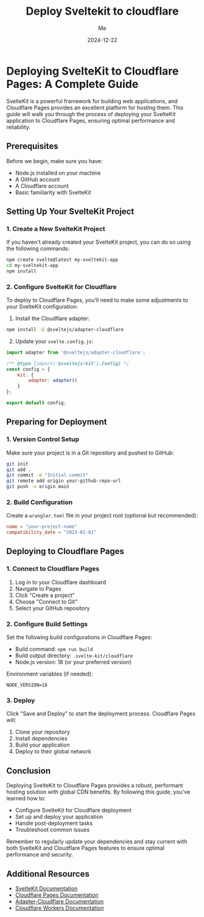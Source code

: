 ﻿---
title: 'Deploy Sveltekit to cloudflare'
date: "2024-12-22"
description: SvelteKit is a powerful framework for building web applications, and Cloudflare Pages provides an excellent platform for hosting them. This guide will walk you through the process of deploying your SvelteKit application to Cloudflare Pages, ensuring optimal performance and reliability. 🚀
categories:
  - sveltekit
  - svelte
  - wails
image: /images/sveltekit-cloudflare.png
author: Me
published: true
---
# Deploying SvelteKit to Cloudflare Pages: A Complete Guide

SvelteKit is a powerful framework for building web applications, and Cloudflare Pages provides an excellent platform for hosting them. This guide will walk you through the process of deploying your SvelteKit application to Cloudflare Pages, ensuring optimal performance and reliability.

## Prerequisites

Before we begin, make sure you have:
- Node.js installed on your machine
- A GitHub account
- A Cloudflare account
- Basic familiarity with SvelteKit

## Setting Up Your SvelteKit Project

### 1. Create a New SvelteKit Project

If you haven't already created your SvelteKit project, you can do so using the following commands:

```bash
npm create svelte@latest my-sveltekit-app
cd my-sveltekit-app
npm install
```

### 2. Configure SvelteKit for Cloudflare

To deploy to Cloudflare Pages, you'll need to make some adjustments to your SvelteKit configuration:

1. Install the Cloudflare adapter:
```bash
npm install -D @sveltejs/adapter-cloudflare
```

2. Update your `svelte.config.js`:
```javascript
import adapter from '@sveltejs/adapter-cloudflare';

/** @type {import('@sveltejs/kit').Config} */
const config = {
    kit: {
        adapter: adapter()
    }
};

export default config;
```

## Preparing for Deployment

### 1. Version Control Setup

Make sure your project is in a Git repository and pushed to GitHub:

```bash
git init
git add .
git commit -m "Initial commit"
git remote add origin your-github-repo-url
git push -u origin main
```

### 2. Build Configuration

Create a `wrangler.toml` file in your project root (optional but recommended):

```toml
name = "your-project-name"
compatibility_date = "2023-01-01"
```

## Deploying to Cloudflare Pages

### 1. Connect to Cloudflare Pages

1. Log in to your Cloudflare dashboard
2. Navigate to Pages
3. Click "Create a project"
4. Choose "Connect to Git"
5. Select your GitHub repository

### 2. Configure Build Settings

Set the following build configurations in Cloudflare Pages:

- Build command: `npm run build`
- Build output directory: `.svelte-kit/cloudflare`
- Node.js version: 18 (or your preferred version)

Environment variables (if needed):
```
NODE_VERSION=18
```

### 3. Deploy

Click "Save and Deploy" to start the deployment process. Cloudflare Pages will:
1. Clone your repository
2. Install dependencies
3. Build your application
4. Deploy to their global network


## Conclusion

Deploying SvelteKit to Cloudflare Pages provides a robust, performant hosting solution with global CDN benefits. By following this guide, you've learned how to:
- Configure SvelteKit for Cloudflare deployment
- Set up and deploy your application
- Handle post-deployment tasks
- Troubleshoot common issues

Remember to regularly update your dependencies and stay current with both SvelteKit and Cloudflare Pages features to ensure optimal performance and security.

## Additional Resources

- [SvelteKit Documentation](https://kit.svelte.dev/)
- [Cloudflare Pages Documentation](https://developers.cloudflare.com/pages/)
- [Adapter-Cloudflare Documentation](https://github.com/sveltejs/kit/tree/master/packages/adapter-cloudflare)
- [Cloudflare Workers Documentation](https://developers.cloudflare.com/workers/)